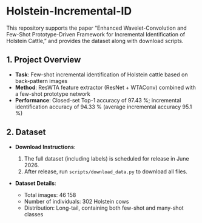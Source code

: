 # Holstein-Incremental-ID

This repository supports the paper “Enhanced Wavelet-Convolution and Few-Shot Prototype-Driven Framework for Incremental Identification of Holstein Cattle,” and provides the dataset along with download scripts.

## 1. Project Overview

- **Task**: Few-shot incremental identification of Holstein cattle based on back-pattern images  
- **Method**: ResWTA feature extractor (ResNet + WTAConv) combined with a few-shot prototype network  
- **Performance**: Closed-set Top-1 accuracy of 97.43 %; incremental identification accuracy of 94.33 % (average incremental accuracy 95.1 %)

## 2. Dataset

- **Download Instructions**:  
  1. The full dataset (including labels) is scheduled for release in June 2026.  
  2. After release, run `scripts/download_data.py` to download all files.

- **Dataset Details**:  
  - Total images: 46 158  
  - Number of individuals: 302 Holstein cows  
  - Distribution: Long-tail, containing both few-shot and many-shot classes  
